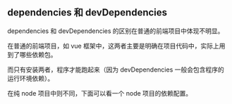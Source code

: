 
## dependencies 和 devDependencies

dependencies 和 devDependencies 的区别在普通的前端项目中体现不明显。

在普通的前端项目，如 vue 框架中，这两者主要是明确在项目代码中，实际上用到了哪些依赖包。

而只有安装两者，程序才能跑起来（因为 devDependencies 一般会包含程序的运行环境依赖）。

在纯 node 项目中则不同，下面可以看一个 node 项目的依赖配置。